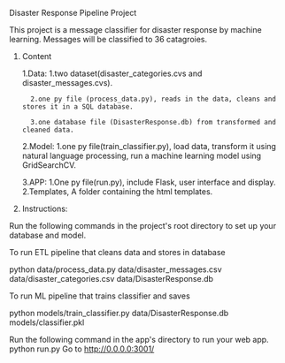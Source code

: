 Disaster Response Pipeline Project

This project is a message classifier for disaster response by machine learning. Messages will be classified to 36 catagroies.



1. Content

   1.Data: 
         1.two dataset(disaster_categories.cvs and disaster_messages.cvs).

         2.one py file (process_data.py), reads in the data, cleans and stores it in a SQL database.

         3.one database file (DisasterResponse.db) from transformed and cleaned data.

    2.Model: 
         1.one py file(train_classifier.py), load data, transform it using natural language processing, run a machine learning model using            GridSearchCV.

    3.APP: 
         1.One py file(run.py), include Flask, user interface and display.
         2.Templates, A folder containing the html templates.


2. Instructions:

Run the following commands in the project's root directory to set up your database and model.

To run ETL pipeline that cleans data and stores in database 

python data/process_data.py data/disaster_messages.csv data/disaster_categories.csv data/DisasterResponse.db

To run ML pipeline that trains classifier and saves 

python models/train_classifier.py data/DisasterResponse.db models/classifier.pkl

Run the following command in the app's directory to run your web app. python run.py
Go to http://0.0.0.0:3001/
